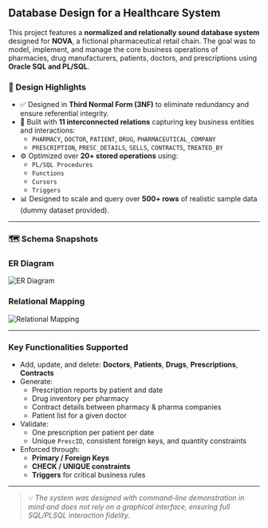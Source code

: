 ## Database Design for a Healthcare System

This project features a **normalized and relationally sound database system** designed for **NOVA**, a fictional pharmaceutical retail chain. The goal was to model, implement, and manage the core business operations of pharmacies, drug manufacturers, patients, doctors, and prescriptions using **Oracle SQL and PL/SQL**.

### 🔧 Design Highlights

- ✅ Designed in **Third Normal Form (3NF)** to eliminate redundancy and ensure referential integrity.
- 🔗 Built with **11 interconnected relations** capturing key business entities and interactions:
  - `PHARMACY`, `DOCTOR`, `PATIENT`, `DRUG`, `PHARMACEUTICAL_COMPANY`
  - `PRESCRIPTION`, `PRESC_DETAILS`, `SELLS`, `CONTRACTS`, `TREATED_BY`
- ⚙️ Optimized over **20+ stored operations** using:
  - `PL/SQL Procedures`
  - `Functions`
  - `Cursors`
  - `Triggers`
- 📊 Designed to scale and query over **500+ rows** of realistic sample data (dummy dataset provided).

---

### 🗺️ Schema Snapshots

### ER Diagram  
![ER Diagram](ER%20Diagram%20%26%20Mapping/er-diagram.png)

### Relational Mapping  
![Relational Mapping](ER%20Diagram%20%26%20Mapping/relational-mapping.png)


---

### Key Functionalities Supported
- Add, update, and delete: **Doctors**, **Patients**, **Drugs**, **Prescriptions**, **Contracts**
- Generate:
  - Prescription reports by patient and date
  - Drug inventory per pharmacy
  - Contract details between pharmacy & pharma companies
  - Patient list for a given doctor
- Validate:
  - One prescription per patient per date
  - Unique `PrescID`, consistent foreign keys, and quantity constraints
- Enforced through:
  - **Primary / Foreign Keys**
  - **CHECK / UNIQUE constraints**
  - **Triggers** for critical business rules

---

> 💡 *The system was designed with command-line demonstration in mind and does not rely on a graphical interface, ensuring full SQL/PLSQL interaction fidelity.*


